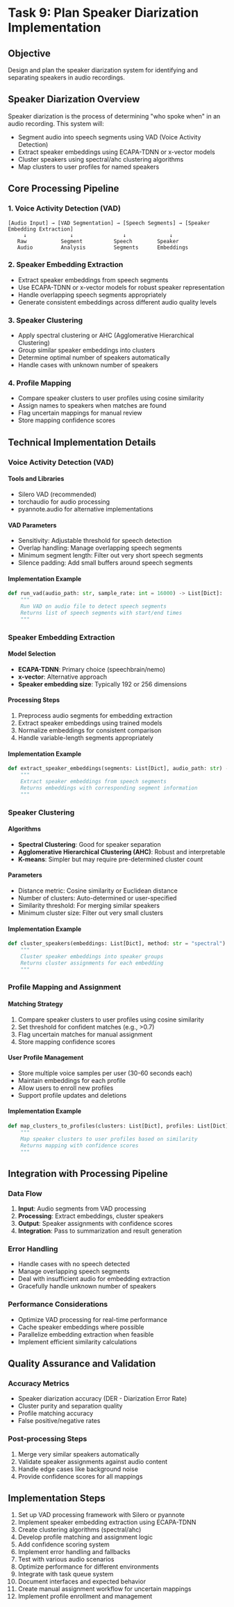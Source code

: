 # Task 9: Plan Speaker Diarization Implementation

## Objective

Design and plan the speaker diarization system for identifying and separating speakers in audio recordings.

## Speaker Diarization Overview

Speaker diarization is the process of determining "who spoke when" in an audio recording. This system will:

- Segment audio into speech segments using VAD (Voice Activity Detection)
- Extract speaker embeddings using ECAPA-TDNN or x-vector models
- Cluster speakers using spectral/ahc clustering algorithms
- Map clusters to user profiles for named speakers

## Core Processing Pipeline

### 1. Voice Activity Detection (VAD)

```
[Audio Input] → [VAD Segmentation] → [Speech Segments] → [Speaker Embedding Extraction]
     ↓              ↓                ↓              ↓
   Raw           Segment          Speech        Speaker
   Audio         Analysis         Segments      Embeddings
```

### 2. Speaker Embedding Extraction

- Extract speaker embeddings from speech segments
- Use ECAPA-TDNN or x-vector models for robust speaker representation
- Handle overlapping speech segments appropriately
- Generate consistent embeddings across different audio quality levels

### 3. Speaker Clustering

- Apply spectral clustering or AHC (Agglomerative Hierarchical Clustering)
- Group similar speaker embeddings into clusters
- Determine optimal number of speakers automatically
- Handle cases with unknown number of speakers

### 4. Profile Mapping

- Compare speaker clusters to user profiles using cosine similarity
- Assign names to speakers when matches are found
- Flag uncertain mappings for manual review
- Store mapping confidence scores

## Technical Implementation Details

### Voice Activity Detection (VAD)

#### Tools and Libraries

- Silero VAD (recommended)
- torchaudio for audio processing
- pyannote.audio for alternative implementations

#### VAD Parameters

- Sensitivity: Adjustable threshold for speech detection
- Overlap handling: Manage overlapping speech segments
- Minimum segment length: Filter out very short speech segments
- Silence padding: Add small buffers around speech segments

#### Implementation Example

```python
def run_vad(audio_path: str, sample_rate: int = 16000) -> List[Dict]:
    """
    Run VAD on audio file to detect speech segments
    Returns list of speech segments with start/end times
    """
```

### Speaker Embedding Extraction

#### Model Selection

- **ECAPA-TDNN**: Primary choice (speechbrain/nemo)
- **x-vector**: Alternative approach
- **Speaker embedding size**: Typically 192 or 256 dimensions

#### Processing Steps

1. Preprocess audio segments for embedding extraction
2. Extract speaker embeddings using trained models
3. Normalize embeddings for consistent comparison
4. Handle variable-length segments appropriately

#### Implementation Example

```python
def extract_speaker_embeddings(segments: List[Dict], audio_path: str) -> List[Dict]:
    """
    Extract speaker embeddings from speech segments
    Returns embeddings with corresponding segment information
    """
```

### Speaker Clustering

#### Algorithms

- **Spectral Clustering**: Good for speaker separation
- **Agglomerative Hierarchical Clustering (AHC)**: Robust and interpretable
- **K-means**: Simpler but may require pre-determined cluster count

#### Parameters

- Distance metric: Cosine similarity or Euclidean distance
- Number of clusters: Auto-determined or user-specified
- Similarity threshold: For merging similar speakers
- Minimum cluster size: Filter out very small clusters

#### Implementation Example

```python
def cluster_speakers(embeddings: List[Dict], method: str = "spectral") -> List[Dict]:
    """
    Cluster speaker embeddings into speaker groups
    Returns cluster assignments for each embedding
    """
```

### Profile Mapping and Assignment

#### Matching Strategy

1. Compare speaker clusters to user profiles using cosine similarity
2. Set threshold for confident matches (e.g., >0.7)
3. Flag uncertain matches for manual assignment
4. Store mapping confidence scores

#### User Profile Management

- Store multiple voice samples per user (30-60 seconds each)
- Maintain embeddings for each profile
- Allow users to enroll new profiles
- Support profile updates and deletions

#### Implementation Example

```python
def map_clusters_to_profiles(clusters: List[Dict], profiles: List[Dict]) -> List[Dict]:
    """
    Map speaker clusters to user profiles based on similarity
    Returns mapping with confidence scores
    """
```

## Integration with Processing Pipeline

### Data Flow

1. **Input**: Audio segments from VAD processing
2. **Processing**: Extract embeddings, cluster speakers
3. **Output**: Speaker assignments with confidence scores
4. **Integration**: Pass to summarization and result generation

### Error Handling

- Handle cases with no speech detected
- Manage overlapping speech segments
- Deal with insufficient audio for embedding extraction
- Gracefully handle unknown number of speakers

### Performance Considerations

- Optimize VAD processing for real-time performance
- Cache speaker embeddings where possible
- Parallelize embedding extraction when feasible
- Implement efficient similarity calculations

## Quality Assurance and Validation

### Accuracy Metrics

- Speaker diarization accuracy (DER - Diarization Error Rate)
- Cluster purity and separation quality
- Profile matching accuracy
- False positive/negative rates

### Post-processing Steps

1. Merge very similar speakers automatically
2. Validate speaker assignments against audio content
3. Handle edge cases like background noise
4. Provide confidence scores for all mappings

## Implementation Steps

1. Set up VAD processing framework with Silero or pyannote
2. Implement speaker embedding extraction using ECAPA-TDNN
3. Create clustering algorithms (spectral/ahc)
4. Develop profile matching and assignment logic
5. Add confidence scoring system
6. Implement error handling and fallbacks
7. Test with various audio scenarios
8. Optimize performance for different environments
9. Integrate with task queue system
10. Document interfaces and expected behavior
11. Create manual assignment workflow for uncertain mappings
12. Implement profile enrollment and management

